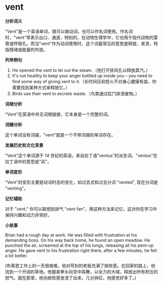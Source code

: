 # vent

**分析词义**

  

"Vent"是一个英语单词，既可以做动词，也可以作名词使用。作名词时，"vent"常表示出口、通道，特别的，在动物生理学中，它也用于指代动物的雷管或呼吸孔。而当"vent"作为动词使用时，这个词最常见的意思是释放、发泄，特指情绪或能量的外放。

  

**列举例句**

  

1.  He opened the vent to let out the steam.（他打开排风孔以释放蒸汽。）
2.  It's not healthy to keep your anger bottled up inside you – you need to find some way of giving vent to it.（长时间压抑怒火不对身心健康有益，你需要找到某种方式来释放它。）
3.  Birds use their vent to excrete waste.（鸟类通过肛门排泄废物。）

  

**词根分析**

  

"Vent"在英语中并无词根链接，它本身是一个完整的词。

  

**词缀分析**

  

这个单词没有词缀，"vent"就是一个不带词缀的单词存在。

  

**发展历史和文化背景**

  

"Vent"这个单词源于 14 世纪的英语，来自拉丁语"ventus"的派生词，"ventus"在拉丁语中的意思是"风"。

  

**单词变形**

  

"Vent"的变形主要是动词时态的变化，如过去式和过去分词 "vented", 现在分词是 "venting"。

  

**记忆辅助**

  

对于 "vent," 你可以联想到排气 "vent fan"，用这种方法来记忆，这对你在学习中保持兴趣和动力非常好。

  

**小故事**

  

Brian had a rough day at work. He was filled with frustration at his demanding boss. On his way back home, he found an open meadow. He punched the air, screamed at the top of his lungs, releasing all his pent-up anger. He gave vent to his frustration right there, after a few minutes, he felt a lot better.

  

(布莱恩工作上的一天很艰难。他对苛刻的老板充满了挫败感。在回家的路上，他找到一个开阔的草地。他握紧拳头向空中挥舞，以全力的大喊，释放出所有积压的怒气。就在那里，他向挫败感发泄了出来，几分钟后，他感觉好多了。)
